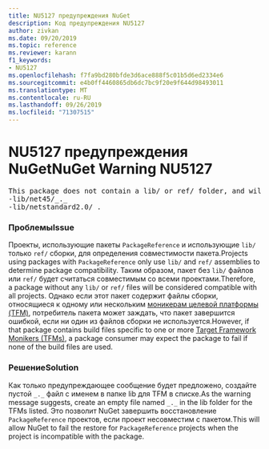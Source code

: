 ```yaml
---
title: NU5127 предупреждения NuGet
description: Код предупреждения NU5127
author: zivkan
ms.date: 09/20/2019
ms.topic: reference
ms.reviewer: karann
f1_keywords:
- NU5127
ms.openlocfilehash: f7fa9bd280bfde3d6ace888f5c01b5d6ed2334e6
ms.sourcegitcommit: e4b0ff4460865db6dc7bc9f20e9f644d98493011
ms.translationtype: MT
ms.contentlocale: ru-RU
ms.lasthandoff: 09/26/2019
ms.locfileid: "71307515"
---
```

# <a name="nuget-warning-nu5127"></a><span data-ttu-id="4884e-103">NU5127 предупреждения NuGet</span><span class="sxs-lookup"><span data-stu-id="4884e-103">NuGet Warning NU5127</span></span>

<pre>This package does not contain a lib/ or ref/ folder, and will therefore be treated as compatible for all frameworks. Since framework specific files were found under the build/ directory for net45, netstandard2.0, consider creating the following empty files to correctly narrow the compatibility of the package:
-lib/net45/_._
-lib/netstandard2.0/_._</pre>

### <a name="issue"></a><span data-ttu-id="4884e-104">Проблемы</span><span class="sxs-lookup"><span data-stu-id="4884e-104">Issue</span></span>

<span data-ttu-id="4884e-105">Проекты, использующие пакеты `PackageReference` и использующие `lib/` только `ref/` сборки, для определения совместимости пакета.</span><span class="sxs-lookup"><span data-stu-id="4884e-105">Projects using packages with `PackageReference` only use `lib/` and `ref/` assemblies to determine package compatibility.</span></span> <span data-ttu-id="4884e-106">Таким образом, пакет без `lib/` файлов или `ref/` будет считаться совместимым со всеми проектами.</span><span class="sxs-lookup"><span data-stu-id="4884e-106">Therefore, a package without any `lib/` or `ref/` files will be considered compatible with all projects.</span></span> <span data-ttu-id="4884e-107">Однако если этот пакет содержит файлы сборки, относящиеся к одному или нескольким [моникерам целевой платформы (TFM)](../target-frameworks.md), потребитель пакета может заждать, что пакет завершится ошибкой, если ни один из файлов сборки не используется.</span><span class="sxs-lookup"><span data-stu-id="4884e-107">However, if that package contains build files specific to one or more [Target Framework Monikers (TFMs)](../target-frameworks.md), a package consumer may expect the package to fail if none of the build files are used.</span></span>

### <a name="solution"></a><span data-ttu-id="4884e-108">Решение</span><span class="sxs-lookup"><span data-stu-id="4884e-108">Solution</span></span>

<span data-ttu-id="4884e-109">Как только предупреждающее сообщение будет предложено, создайте пустой `_._` файл с именем в папке lib для TFM в списке.</span><span class="sxs-lookup"><span data-stu-id="4884e-109">As the warning message suggests, create an empty file named `_._` in the lib folder for the TFMs listed.</span></span> <span data-ttu-id="4884e-110">Это позволит NuGet завершить восстановление `PackageReference` проектов, если проект несовместим с пакетом.</span><span class="sxs-lookup"><span data-stu-id="4884e-110">This will allow NuGet to fail the restore for `PackageReference` projects when the project is incompatible with the package.</span></span>
